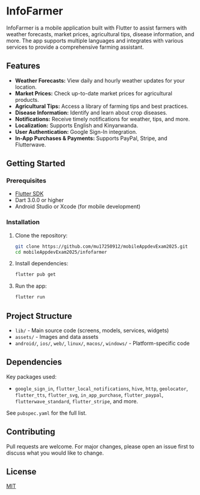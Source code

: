 # InfoFarmer

InfoFarmer is a mobile application built with Flutter to assist farmers with weather forecasts, market prices, agricultural tips, disease information, and more. The app supports multiple languages and integrates with various services to provide a comprehensive farming assistant.

## Features
- **Weather Forecasts:** View daily and hourly weather updates for your location.
- **Market Prices:** Check up-to-date market prices for agricultural products.
- **Agricultural Tips:** Access a library of farming tips and best practices.
- **Disease Information:** Identify and learn about crop diseases.
- **Notifications:** Receive timely notifications for weather, tips, and more.
- **Localization:** Supports English and Kinyarwanda.
- **User Authentication:** Google Sign-In integration.
- **In-App Purchases & Payments:** Supports PayPal, Stripe, and Flutterwave.

## Getting Started

### Prerequisites
- [Flutter SDK](https://flutter.dev/docs/get-started/install)
- Dart 3.0.0 or higher
- Android Studio or Xcode (for mobile development)

### Installation
1. Clone the repository:
   ```sh
   git clone https://github.com/mu17250912/mobileAppdevExam2025.git
   cd mobileAppdevExam2025/infofarmer
   ```
2. Install dependencies:
   ```sh
   flutter pub get
   ```
3. Run the app:
   ```sh
   flutter run
   ```

## Project Structure
- `lib/` - Main source code (screens, models, services, widgets)
- `assets/` - Images and data assets
- `android/`, `ios/`, `web/`, `linux/`, `macos/`, `windows/` - Platform-specific code

## Dependencies
Key packages used:
- `google_sign_in`, `flutter_local_notifications`, `hive`, `http`, `geolocator`, `flutter_tts`, `flutter_svg`, `in_app_purchase`, `flutter_paypal`, `flutterwave_standard`, `flutter_stripe`, and more.

See `pubspec.yaml` for the full list.

## Contributing
Pull requests are welcome. For major changes, please open an issue first to discuss what you would like to change.

## License
[MIT](../LICENSE)
